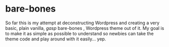bare-bones
===

So far this is my attempt at deconstructing Wordpress and creating a very basic, plain vanilla, *gasp* bare-bones , Wordpress theme out of it. My goal is to make it as simple as possible to understand so newbies can take the theme code and play around with it easily... yep. 


